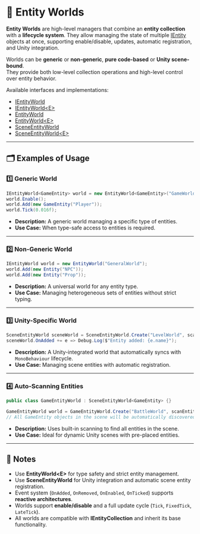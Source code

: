 # 🧩 Entity Worlds

**Entity Worlds** are high-level managers that combine an **entity collection** with a **lifecycle system**. They allow
managing the state of multiple [IEntity](../Entities/IEntity.md) objects at once, supporting enable/disable,
updates, automatic registration, and Unity integration.

Worlds can be **generic** or **non-generic**, **pure code-based** or **Unity scene-bound**.  
They provide both low-level collection operations and high-level control over entity behavior.

Available interfaces and implementations:

- [IEntityWorld](IEntityWorld.md) <!-- + -->
- [IEntityWorld&lt;E&gt;](IEntityWorld%601.md) <!-- + -->
- [EntityWorld](EntityWorld.md) <!-- + -->
- [EntityWorld&lt;E&gt;](EntityWorld%601.md) <!-- + -->
- [SceneEntityWorld](SceneEntityWorld.md) <!-- + -->
- [SceneEntityWorld&lt;E&gt;](SceneEntityWorld%601.md) <!-- + -->

---

## 🗂 Examples of Usage

### 1️⃣ Generic World

```csharp
IEntityWorld<GameEntity> world = new EntityWorld<GameEntity>("GameWorld");
world.Enable();
world.Add(new GameEntity("Player"));
world.Tick(0.016f);
```

- **Description:** A generic world managing a specific type of entities.
- **Use Case:** When type-safe access to entities is required.

---

### 2️⃣ Non-Generic World

```csharp
IEntityWorld world = new EntityWorld("GeneralWorld");
world.Add(new Entity("NPC"));
world.Add(new Entity("Prop"));
```

- **Description:** A universal world for any entity type.
- **Use Case:** Managing heterogeneous sets of entities without strict typing.

---

### 3️⃣ Unity-Specific World

```csharp
SceneEntityWorld sceneWorld = SceneEntityWorld.Create("LevelWorld", scanEntities: true);
sceneWorld.OnAdded += e => Debug.Log($"Entity added: {e.name}");
```

- **Description:** A Unity-integrated world that automatically syncs with `MonoBehaviour` lifecycle.
- **Use Case:** Managing scene entities with automatic registration.

---

### 4️⃣ Auto-Scanning Entities

```csharp
public class GameEntityWorld : SceneEntityWorld<GameEntity> {}

GameEntityWorld world = GameEntityWorld.Create("BattleWorld", scanEntities: true);
// All GameEntity objects in the scene will be automatically discovered and registered
```

- **Description:** Uses built-in scanning to find all entities in the scene.
- **Use Case:** Ideal for dynamic Unity scenes with pre-placed entities.

---

## 📝 Notes

- Use **EntityWorld&lt;E&gt;** for type safety and strict entity management.
- Use **SceneEntityWorld** for Unity integration and automatic scene entity registration.
- Event system (`OnAdded`, `OnRemoved`, `OnEnabled`, `OnTicked`) supports **reactive architectures**.
- Worlds support **enable/disable** and a full update cycle (`Tick`, `FixedTick`, `LateTick`).
- All worlds are compatible with **IEntityCollection** and inherit its base functionality.

